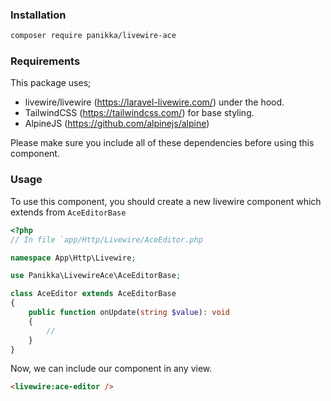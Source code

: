 ### Installation

```bash
composer require panikka/livewire-ace
```

### Requirements

This package uses;
- livewire/livewire (https://laravel-livewire.com/) under the hood.
- TailwindCSS (https://tailwindcss.com/) for base styling.
- AlpineJS (https://github.com/alpinejs/alpine)

Please make sure you include all of these dependencies before using this component.

### Usage

To use this component, you should create a new livewire component which extends from `AceEditorBase`

```php
<?php
// In file `app/Http/Livewire/AceEditor.php

namespace App\Http\Livewire;

use Panikka\LivewireAce\AceEditorBase;

class AceEditor extends AceEditorBase
{
    public function onUpdate(string $value): void
    {
        //
    }
}
```

Now, we can include our component in any view.

```html
<livewire:ace-editor />
```
